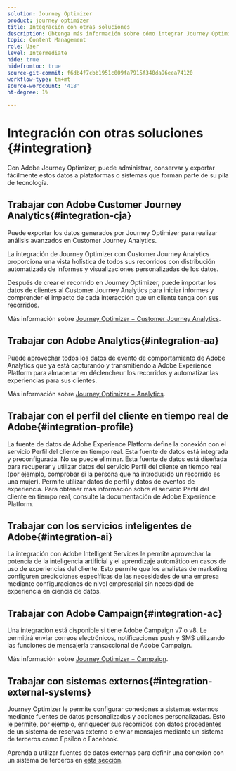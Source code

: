 ```yaml
---
solution: Journey Optimizer
product: journey optimizer
title: Integración con otras soluciones
description: Obtenga más información sobre cómo integrar Journey Optimizer con otras soluciones
topic: Content Management
role: User
level: Intermediate
hide: true
hidefromtoc: true
source-git-commit: f6db4f7cbb1951c009fa7915f340da96eea74120
workflow-type: tm+mt
source-wordcount: '418'
ht-degree: 1%

---
```


# Integración con otras soluciones {#integration}

Con Adobe Journey Optimizer, puede administrar, conservar y exportar fácilmente estos datos a plataformas o sistemas que forman parte de su pila de tecnología.

## Trabajar con Adobe Customer Journey Analytics{#integration-cja}

Puede exportar los datos generados por Journey Optimizer para realizar análisis avanzados en Customer Journey Analytics.

La integración de Journey Optimizer con Customer Journey Analytics proporciona una vista holística de todos sus recorridos con distribución automatizada de informes y visualizaciones personalizadas de los datos.

Después de crear el recorrido en Journey Optimizer, puede importar los datos de clientes al Customer Journey Analytics para iniciar informes y comprender el impacto de cada interacción que un cliente tenga con sus recorridos.

Más información sobre [Journey Optimizer + Customer Journey Analytics](../reports/cja-ajo.md).

## Trabajar con Adobe Analytics{#integration-aa}

Puede aprovechar todos los datos de evento de comportamiento de Adobe Analytics que ya está capturando y transmitiendo a Adobe Experience Platform para almacenar en déclencheur los recorridos y automatizar las experiencias para sus clientes.

Más información sobre [Journey Optimizer + Analytics](../reports/cja-ajo.md).


## Trabajar con el perfil del cliente en tiempo real de Adobe{#integration-profile}

La fuente de datos de Adobe Experience Platform define la conexión con el servicio Perfil del cliente en tiempo real. Esta fuente de datos está integrada y preconfigurada. No se puede eliminar. Esta fuente de datos está diseñada para recuperar y utilizar datos del servicio Perfil del cliente en tiempo real (por ejemplo, comprobar si la persona que ha introducido un recorrido es una mujer). Permite utilizar datos de perfil y datos de eventos de experiencia. Para obtener más información sobre el servicio Perfil del cliente en tiempo real, consulte la documentación de Adobe Experience Platform.


## Trabajar con los servicios inteligentes de Adobe{#integration-ai}

La integración con Adobe Intelligent Services le permite aprovechar la potencia de la inteligencia artificial y el aprendizaje automático en casos de uso de experiencias del cliente. Esto permite que los analistas de marketing configuren predicciones específicas de las necesidades de una empresa mediante configuraciones de nivel empresarial sin necesidad de experiencia en ciencia de datos.

## Trabajar con Adobe Campaign{#integration-ac}

Una integración está disponible si tiene Adobe Campaign v7 o v8. Le permitirá enviar correos electrónicos, notificaciones push y SMS utilizando las funciones de mensajería transaccional de Adobe Campaign.

Más información sobre [Journey Optimizer + Campaign](../building-journeys/ajo-ac.md).


## Trabajar con sistemas externos{#integration-external-systems}

Journey Optimizer le permite configurar conexiones a sistemas externos mediante fuentes de datos personalizadas y acciones personalizadas. Esto le permite, por ejemplo, enriquecer sus recorridos con datos procedentes de un sistema de reservas externo o enviar mensajes mediante un sistema de terceros como Epsilon o Facebook.

Aprenda a utilizar fuentes de datos externas para definir una conexión con un sistema de terceros en [esta sección](../datasource/external-data-sources.md).




